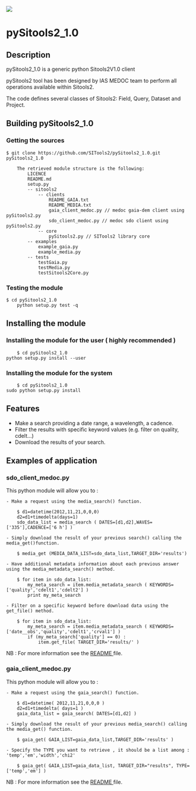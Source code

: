 ![](http://github.com/SITools2/core-v2/raw/dev/workspace/client-public/res/images/logo_01_petiteTaille.png)
# pySitools2_1.0
## Description
pySitools2_1.0 is a generic python Sitools2V1.0 client

pySitools2 tool has been designed by IAS MEDOC team to perform all operations available within Sitools2.

The code defines several classes of Sitools2: Field, Query, Dataset and Project. 

## Building pySitools2_1.0

### Getting the sources

	$ git clone https://github.com/SITools2/pySitools2_1.0.git pySitools2_1.0
	
        The retrieved module structure is the following:
            LICENCE
            README.md
            setup.py
            -- sitools2
                -- clients
                    README_GAIA.txt
                    README_MEDIA.txt
                    gaia_client_medoc.py // medoc gaia-dem client using pySitools2.py
                    sdo_client_medoc.py // medoc sdo client using pySitools2.py
                -- core
                    pySitools2.py // SITools2 library core
            -- examples
                example_gaia.py
                example_media.py
            -- tests
                testGaia.py
                testMedia.py
                testSitools2Core.py

### Testing the module

	$ cd pySitools2_1.0
        python setup.py test -q

## Installing the module

### Installing the module for the user ( highly recommended )

        $ cd pySitools2_1.0
	python setup.py install --user

### Installing the module for the system

        $ cd pySitools2_1.0
	sudo python setup.py install

## Features

- Make a search providing a date range, a wavelength, a cadence.
- Filter the results with specific keyword values (e.g. filter on quality, cdelt...)
- Download the results of your search.

## Examples of application

### sdo_client_medoc.py

This python module will allow you to :

    - Make a request using the media_search() function.

        $ d1=datetime(2012,11,21,0,0,0)
        d2=d1+timedelta(days=1)
        sdo_data_list = media_search ( DATES=[d1,d2],WAVES=['335'],CADENCE=['6 h'] )

    - Simply download the result of your previous search() calling the media_get()function.
    
        $ media_get (MEDIA_DATA_LIST=sdo_data_list,TARGET_DIR='results')

    - Have additional metadata information about each previous answer using the media_metadata_search() method.

        $ for item in sdo_data_list:
            my_meta_search = item.media_metadata_search ( KEYWORDS=['quality','cdelt1','cdelt2'] )
            print my_meta_search

    - Filter on a specific keyword before download data using the get_file() method.

        $ for item in sdo_data_list:
            my_meta_search = item.media_metadata_search ( KEYWORDS=['date__obs','quality','cdelt1','crval1'] )
            if (my_meta_search['quality'] == 0) :
                item.get_file( TARGET_DIR='results/' )

NB : For more information see the [README ](http://sdo.ias.u-psud.fr/python/media/README_MEDIA.txt) file.

### gaia_client_medoc.py

This python module will allow you to :

    - Make a request using the gaia_search() function.

        $ d1=datetime( 2012,11,21,0,0,0 )
        d2=d1+timedelta( days=1 )
        gaia_data_list = gaia_search( DATES=[d1,d2] )

    - Simply download the result of your previous media_search() calling the media_get() function.

        $ gaia_get( GAIA_LIST=gaia_data_list,TARGET_DIR='results' )

    - Specify the TYPE you want to retrieve , it should be a list among : 'temp','em','width','chi2'

        $ gaia_get( GAIA_LIST=gaia_data_list, TARGET_DIR="results", TYPE=['temp','em'] )

NB : For more information see the [README ](http://sdo.ias.u-psud.fr/python/gaia-dem/README_GAIA.txt) file.
